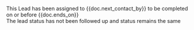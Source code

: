 This Lead has been assigned to {{doc.next_contact_by}} to be completed on or before {{doc.ends_on}}<br>The lead status has not been followed up and status remains the same